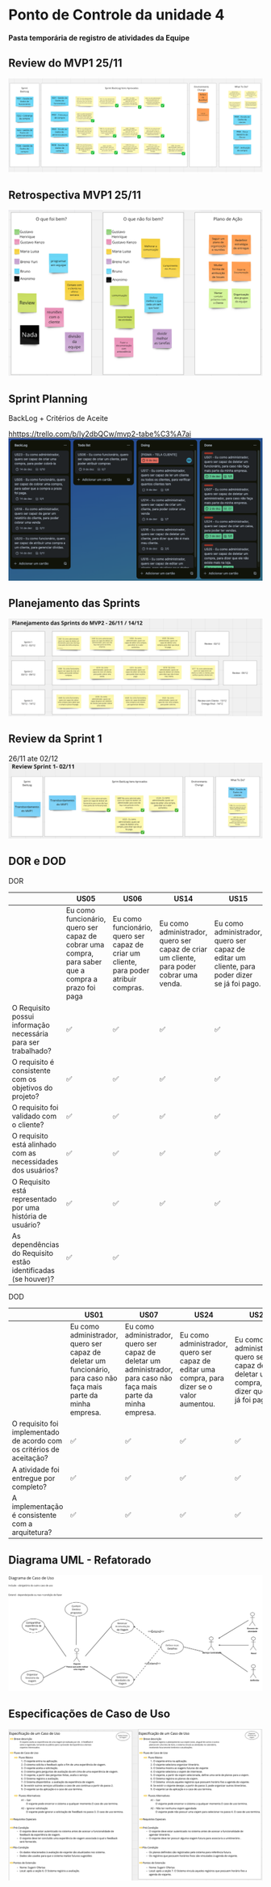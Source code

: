 # Ponto de Controle da unidade 4
#### Pasta temporária de registro de atividades da Equipe

## Review do MVP1 25/11
![Alt text](./assets/reviewSprint.png)

## Retrospectiva MVP1 25/11
![Alt text](./assets/retrospectivaSprint.png)

## Sprint Planning 
BackLog + Critérios de Aceite

<hhttps://trello.com/b/Iy2dbQCw/mvp2-tabe%C3%A7ai>
![Alt text](./assets/planningSprint.png)

## Planejamento das Sprints
![Alt text](./assets/planejamentoSprint.png)

## Review da Sprint 1 
26/11 ate 02/12
![Alt text](./assets/reviewSprint2.png)


## DOR e DOD

DOR

|                                                               | US05                                                                                                 | US06                                                                                    | US14                                                                                     | US15                                                                                          | US16                                                                                                 | US17                                                                                                                | US18                                                                                                   | US20                                                                                              | US25                                                                             | US25                                                                                          |
|----------------------------------------------------------------|------------------------------------------------------------------------------------------------------|-----------------------------------------------------------------------------------------|------------------------------------------------------------------------------------------|-----------------------------------------------------------------------------------------------|------------------------------------------------------------------------------------------------------|---------------------------------------------------------------------------------------------------------------------|--------------------------------------------------------------------------------------------------------|---------------------------------------------------------------------------------------------------|----------------------------------------------------------------------------------|-----------------------------------------------------------------------------------------------|
|                                                                |  Eu como funcionário, quero ser capaz de cobrar uma compra, para saber que a compra a prazo foi paga | Eu como funcionário, quero ser capaz de criar um cliente, para poder atribuir compras.	 | Eu como administrador, quero ser capaz de criar um cliente, para poder cobrar uma venda. | Eu como administrador, quero ser capaz de editar um cliente, para poder dizer se já foi pago. | Eu como administrador, quero ser capaz de deletar um cliente, para dizer que não é mais meu cliente. | Eu como administrador, quero ser capaz de ler um cliente ou todos os clientes, para verificar quantos clientes tem. | Eu como administrador, quero ser capaz de gerar um relatório do cliente, para poder cobrar uma venda.	 | Eu como funcionário, quero ser capaz de atribuir uma compra a um cliente, para gerenciar dívidas. | Eu como administrador, quero ser capaz de criar uma compra, para poder cobrá-la. | Eu como administrador, quero ser capaz de deletar uma compra, para dizer que ela já foi paga. |
| O Requisito possui informação necessária para ser trabalhado?  |  ✅                                                                                                   |  ✅                                                                                      |  ✅                                                                                       |  ✅                                                                                            |  ✅                                                                                                   |  ✅                                                                                                                  |  ✅                                                                                                     |  ✅                                                                                                |  ✅                                                                               |  ✅                                                                                            |
| O requisito é consistente com os objetivos do projeto?         |  ✅                                                                                                   |  ✅                                                                                      |  ✅                                                                                       |  ✅                                                                                            |  ✅                                                                                                   |  ✅                                                                                                                  |  ✅                                                                                                     |  ✅                                                                                                |  ✅                                                                               |  ✅                                                                                            |
| O requisito foi validado com o cliente?                        |  ✅                                                                                                   |  ✅                                                                                      |  ✅                                                                                       |  ✅                                                                                            |  ✅                                                                                                   |  ✅                                                                                                                  |  ✅                                                                                                     |  ✅                                                                                                |  ✅                                                                               |  ✅                                                                                            |
| O requisito está alinhado com as necessidades dos usuários?    |  ✅                                                                                                   |  ✅                                                                                      |  ✅                                                                                       |  ✅                                                                                            |  ✅                                                                                                   |  ✅                                                                                                                  |  ✅                                                                                                     |  ✅                                                                                                |  ✅                                                                               |  ✅                                                                                            |
| O Requisito está representado por uma história de usuário?     |  ✅                                                                                                   |  ✅                                                                                      |  ✅                                                                                       |  ✅                                                                                            |  ✅                                                                                                   |  ✅                                                                                                                  |  ✅                                                                                                     |  ✅                                                                                                |  ✅                                                                               |  ✅                                                                                            |
| As dependências do Requisito estão identificadas (se houver)?  |  ✅                                                                                                   |  ✅                                                                                      |                                                                                          |                                                                                               |                                                                                                      |                                                                                                                     |  ✅                                                                                                     |  ✅                                                                                                |  ✅                                                                               |  ✅                                                                                            |


DOD


|                                                                       | US01                                                                                                              | US07                                                                                                                | US24                                                                                          | US25                                                                                          |
|-----------------------------------------------------------------------|-------------------------------------------------------------------------------------------------------------------|---------------------------------------------------------------------------------------------------------------------|-----------------------------------------------------------------------------------------------|-----------------------------------------------------------------------------------------------|
|                                                                       | Eu como administrador, quero ser capaz de deletar um funcionário, para caso não faça mais parte da minha empresa. | Eu como administrador, quero ser capaz de deletar um administrador, para caso não faça mais parte da minha empresa. | Eu como administrador, quero ser capaz de editar uma compra, para dizer se o valor  aumentou. | Eu como administrador, quero ser capaz de deletar uma compra, para dizer que ela já foi paga. |
| O requisito foi implementado de acordo com os critérios de aceitação? | ✅                                                                                                                 | ✅                                                                                                                   | ✅                                                                                             | ✅                                                                                             |
| A atividade foi entregue por completo?                                | ✅                                                                                                                 | ✅                                                                                                                   | ✅                                                                                             | ✅                                                                                             |
| A implementação é consistente com a arquitetura?                      | ✅                                                                                                                 | ✅                                                                                                                   | ✅                                                                                             | ✅                                                                                             |

## Diagrama UML - Refatorado

![Alt text](./assets/diagramaUML.png)


## Especificações de Caso de Uso
![Alt text](./assets/casosUso.png)
